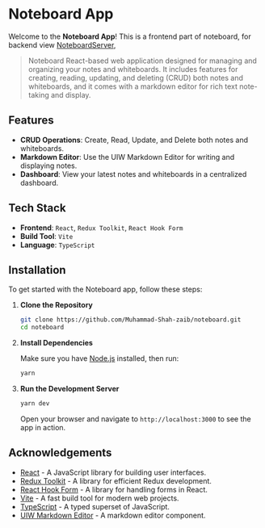 # Noteboard App

Welcome to the **Noteboard App**! This is a frontend part of noteboard, for backend view [NoteboardServer](https://github.com/Muhammad-Shah-zaib/NoteBoardServer), 

> Noteboard React-based web application designed for managing and organizing your notes and whiteboards. It includes features for creating, reading, updating, and deleting (CRUD) both notes and whiteboards, and it comes with a markdown editor for rich text note-taking and display.

## Features

- **CRUD Operations**: Create, Read, Update, and Delete both notes and whiteboards.
- **Markdown Editor**: Use the UIW Markdown Editor for writing and displaying notes.
- **Dashboard**: View your latest notes and whiteboards in a centralized dashboard.

## Tech Stack

- **Frontend**: `React`, `Redux Toolkit`, `React Hook Form`
- **Build Tool**: `Vite`
- **Language**: `TypeScript`

## Installation

To get started with the Noteboard app, follow these steps:

1. **Clone the Repository**

    ```bash
    git clone https://github.com/Muhammad-Shah-zaib/noteboard.git
    cd noteboard
    ```

2. **Install Dependencies**

    Make sure you have [Node.js](https://nodejs.org/) installed, then run:

    ```bash
    yarn
    ```

3. **Run the Development Server**

    ```bash
    yarn dev
    ```

    Open your browser and navigate to `http://localhost:3000` to see the app in action.

## Acknowledgements

- [React](https://reactjs.org/) - A JavaScript library for building user interfaces.
- [Redux Toolkit](https://redux-toolkit.js.org/) - A library for efficient Redux development.
- [React Hook Form](https://react-hook-form.com/) - A library for handling forms in React.
- [Vite](https://vitejs.dev/) - A fast build tool for modern web projects.
- [TypeScript](https://www.typescriptlang.org/) - A typed superset of JavaScript.
- [UIW Markdown Editor](https://www.npmjs.com/package/@uiw/react-markdown-editor) - A markdown editor component.

